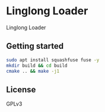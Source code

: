 # Linglong Loader

Linglong Loader

## Getting started

```bash
sudo apt install squashfuse fuse -y
mkdir build && cd build 
cmake .. && make -j1
```

## License
GPLv3
